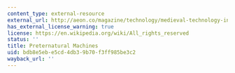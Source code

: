 ```yaml
---
content_type: external-resource
external_url: http://aeon.co/magazine/technology/medieval-technology-indistinguishable-from-magic/
has_external_license_warning: true
license: https://en.wikipedia.org/wiki/All_rights_reserved
status: ''
title: Preternatural Machines
uid: bdb8e5eb-e5cd-4db3-9b70-f3ff985be3c2
wayback_url: ''
---
```

